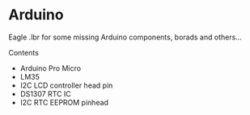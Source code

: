 # Arduino

Eagle .lbr for some missing Arduino components, borads and others...

Contents

- Arduino Pro Micro
- LM35
- I2C LCD controller head pin
- DS1307 RTC IC
- I2C RTC EEPROM pinhead
